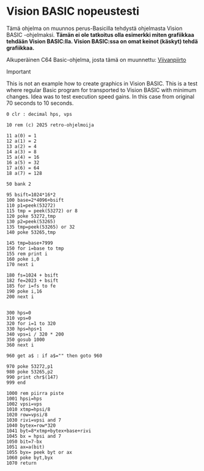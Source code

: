 # Vision BASIC nopeustesti

Tämä ohjelma on muunnos perus-Basicilla tehdystä ohjelmasta Vision BASIC -ohjelmaksi. **Tämän ei ole tatkoitus olla esimerkki miten grafiikkaa tehdään Vision BASIC:lla. Vision BASIC:ssa on omat keinot (käskyt) tehdä grafiikkaa.**

Alkuperäinen C64 Basic-ohjelma, josta tämä on muunnettu: [Viivanpiirto](/C64%20Basic%20V2/Viivanpiirto.md)

> [!IMPORTANT]
> This is not an example how to create graphics in Vision BASIC. This is a test where regular Basic program for transported to Vision BASIC with minimum changes. Idea was to test execution speed gains. In this case from original 70 seconds to 10 seconds.

```
0 clr : decimal hps, vps

10 rem (c) 2025 retro-ohjelmoija

11 a(0) = 1
12 a(1) = 2
13 a(2) = 4
14 a(3) = 8
15 a(4) = 16
16 a(5) = 32
17 a(6) = 64
18 a(7) = 128

50 bank 2

95 bsift=1024*16*2
100 base=2*4096+bsift
110 p1=peek(53272)
115 tmp = peek(53272) or 8
120 poke 53272,tmp
130 p2=peek(53265)
135 tmp=peek(53265) or 32
140 poke 53265,tmp

145 tmp=base+7999
150 for i=base to tmp
155 rem print i
160 poke i,0
170 next i

180 fs=1024 + bsift
182 fe=2023 + bsift
185 for i=fs to fe
190 poke i,16
200 next i


300 hps=0
310 vps=0
320 for i=1 to 320
330 hps=hps+1
340 vps=i / 320 * 200
350 gosub 1000
360 next i

960 get a$ : if a$="" then goto 960

970 poke 53272,p1
980 poke 53265,p2
990 print chr$(147)
999 end

1000 rem piirra piste
1001 hpsi=hps
1002 vpsi=vps
1010 xtmp=hpsi/8
1020 row=vpsi/8
1030 rivi=vpsi and 7
1040 bytex=row*320
1041 byt=8*xtmp+bytex+base+rivi
1045 bx = hpsi and 7
1050 bit=7-bx
1051 ax=a(bit)
1055 byx= peek byt or ax
1060 poke byt,byx
1070 return

```

